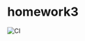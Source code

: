 # homework3
![CI](https://github.com/ваш-username/health-indicator/workflows/Node.js%20CI/badge.svg)

